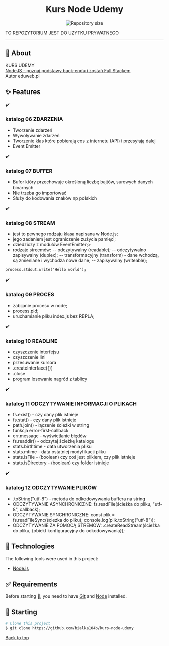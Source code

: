 <div align="center" id="top"> 
  <!-- <img src="./.github/app.gif" alt="Kurs Node Udemy" /> -->
  &#xa0;
  <!-- <a href="https://kursnodeudemy.netlify.app">Demo</a> -->
</div>

<h1 align="center">Kurs Node Udemy</h1>

<p align="center">
  <img alt="Repository size" src="https://img.shields.io/github/repo-size/bialka104b/kurs-node-udemy?color=56BEB8">
</p>

<!-- Status -->

<!-- <h4 align="center"> 
	🚧  Kurs Node Udemy 🚀 Under construction...  🚧
</h4> 
-->
TO REPOZYTORIUM JEST DO UŻYTKU PRYWATNEGO
<hr>

## :dart: About ##

KURS UDEMY<br>
<a href="https://www.udemy.com/course/kurs-nodejs-w-praktyce/learn/lecture/11811986?start=300#content">NodeJS - poznaj podstawy back-endu i zostań Full Stackem</a><br>
Autor eduweb.pl

## :sparkles: Features ##

:heavy_check_mark: <h3>katalog 06 ZDARZENIA</h3>
- Tworzenie zdarzeń
- Wywoływanie zdarzeń
- Tworzenie klas które pobierają cos z internetu (API) i przesyłają dalej
- Event Emitter

:heavy_check_mark: <h3>katalog 07 BUFFER</h3>
- Bufor który przechowuje określoną liczbę bajtów, surowych danych binarnych
- Nie trzeba go importować
- Służy do kodowania znaków np polskich

:heavy_check_mark: <h3>katalog 08 STREAM</h3>
- jest to pewnego rodzaju klasa napisana w Node.js;
- jego zadaniem jest ograniczenie zużycia pamięci;
- dziedziczy z modułów EventEmitter;>
- rodzaje streemów:
-- odczytywalny (readable);
-- odczytywalno zapisywalny (duplex);
-- transformacyjny (transform) - dane wchodzą,  są zmieniane i wychodza nowe dane;
-- zapisywalny (writeable);
```
process.stdout.write("Hello world");
```
:heavy_check_mark: <h3>katalog 09 PROCES</h3>
- zabijanie procesu w node;
- process.pid;
- uruchamianie pliku index.js bez REPLA;

:heavy_check_mark: <h3>katalog 10 READLiNE</h3>
- czyszczenie interfejsu
- czyszczenie lini
- przesuwanie kursora
- .createInterface({})
- .close
- program losowanie nagród z tablicy

:heavy_check_mark: <h3>katalog 11 ODCZYTYWANIE INFORMACJI O PLIKACH</h3>
- fs.exist() - czy dany plik istnieje
- fs.stat() - czy dany plik istnieje
- path.join() - łączenie ścieżki w string
- funkcja error-first-callback
- err.message - wyświetlanie błędów
- fs.readdir() - odczytaj ścieżkę katalogu
- stats.birthtime - data utworzenia pliku
- stats.mtime - data ostatniej modyfikacji pliku
- stats.isFile - (boolean) czy coś jest plikiem, czy plik istnieje
- stats.isDirectory - (boolean) czy folder istnieje

:heavy_check_mark: <h3>katalog 12 ODCZYTYWANIE PLIKÓW</h3>
- .toString("utf-8") - metoda do odkodowywania buffera na string
- ODCZYTYWANIE ASYNCHRONICZNE: fs.readFile(ścieżka do pliku, "utf-8", callback);
- ODCZYTYWANIE SYNCHRONICZNE: const plik = fs.readFileSync(ścieżka do pliku); console.log(plik.toString("utf-8"));
- ODCZYTYWANIE ZA POMOCĄ STREMÓW: .createReadStream(ścieżka do pliku, {obiekt konfiguracyjny do odkodowywania});


## :rocket: Technologies ##

The following tools were used in this project:
- [Node.js](https://nodejs.org/en/)

## :white_check_mark: Requirements ##

Before starting :checkered_flag:, you need to have [Git](https://git-scm.com) and [Node](https://nodejs.org/en/) installed.

## :checkered_flag: Starting ##

```bash
# Clone this project
$ git clone https://github.com/bialka104b/kurs-node-udemy

```
<a href="#top">Back to top</a>